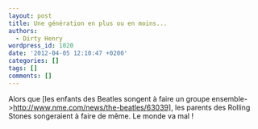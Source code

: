 ```yaml
---
layout: post
title: Une génération en plus ou en moins...
authors:
  - Dirty Henry
wordpress_id: 1020
date: '2012-04-05 12:10:47 +0200'
categories: []
tags: []
comments: []
---
```

Alors que [les enfants des Beatles songent à faire un groupe ensemble->http://www.nme.com/news/the-beatles/63039], les parents des Rolling Stones songeraient à faire de même. Le monde va mal !
